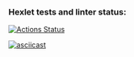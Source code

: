 ### Hexlet tests and linter status:

[![Actions Status](https://github.com/21aLeX/frontend-project-44/workflows/hexlet-check/badge.svg)](https://github.com/21aLeX/frontend-project-44/actions)

[![asciicast](https://asciinema.org/a/533085.svg)](https://asciinema.org/a/533085)
